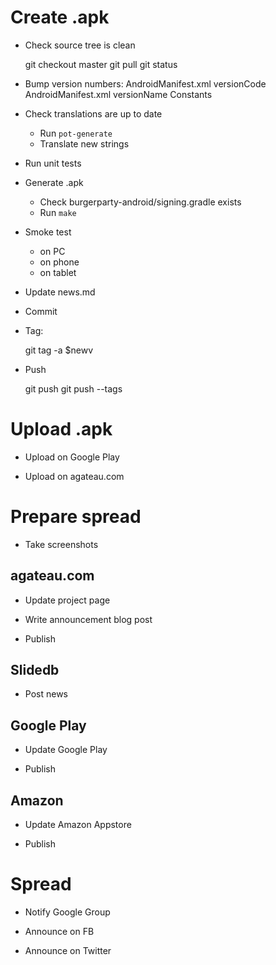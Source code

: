 # Create .apk

- Check source tree is clean

    git checkout master
    git pull
    git status

- Bump version numbers:
    AndroidManifest.xml versionCode
    AndroidManifest.xml versionName
    Constants

- Check translations are up to date
    - Run `pot-generate`
    - Translate new strings

- Run unit tests

- Generate .apk

    - Check burgerparty-android/signing.gradle exists
    - Run `make`

- Smoke test
    - on PC
    - on phone
    - on tablet

- Update news.md

- Commit

- Tag:

    git tag -a $newv

- Push

    git push
    git push --tags

# Upload .apk

- Upload on Google Play

- Upload on agateau.com

# Prepare spread

- Take screenshots

## agateau.com

- Update project page

- Write announcement blog post

- Publish

## Slidedb

- Post news

## Google Play

- Update Google Play

- Publish

## Amazon

- Update Amazon Appstore

- Publish

# Spread

- Notify Google Group

- Announce on FB

- Announce on Twitter
